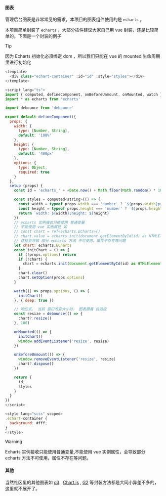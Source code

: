 #### 图表

管理后台图表是非常常见的需求，本项目的图表组件使用的是 ```echarts``` 。

本项目简单封装了 ```echarts``` ，大部分插件建议大家自己用 vue 封装，还是比较简单的。下面是一个封装的例子

> [!TIP]
> 因为 Echarts 初始化必须绑定 dom ，所以我们只能在 vue 的 mounted 生命周期里进行初始化

```javascript
<template>
  <div class="echart-container" :id="id" :style="styles"></div>
</template>

<script lang="ts">
import { computed, defineComponent, onBeforeUnmount, onMounted, watch } from 'vue'
import * as echarts from 'echarts'

import debounce from 'debounce'

export default defineComponent({
  props: {
    width: {
      type: [Number, String],
      default: '100%'
    },
    height: {
      type: [Number, String],
      default: '400px'
    },
    options: {
      type: Object,
      required: true
    }
  },
  setup (props) {
    const id = 'echarts_' + +Date.now() + Math.floor(Math.random() * 10000)

    const styles = computed<string>(() => {
      const width = typeof props.width === 'number' ? `${props.width}px` : props.width
      const height = typeof props.height === 'number' ? `${props.height}px` : props.height
      return `width: ${width};height: ${height}`
    })
    // echarts 实例接收只能使用 普通变量
    // 不能使用 vue 实例属性 如
    // const chart = ref<echarts.ECharts>()
    // chart.value = echarts.init(document.getElementById(id) as HTMLElement)
    // 这样会导致 部分 echarts 方法 不可使用，属性不存在等问题
    let chart: echarts.ECharts
    const initChart = () => {
      if (!props.options) return
      if (!chart) {
        chart = echarts.init(document.getElementById(id) as HTMLElement)
      }
      chart.clear()
      chart.setOption(props.options)
    }

    watch(() => props.options, () => {
      initChart()
    }, { deep: true })

    // 响应式， 当前 窗口改变大小时， 图表跟着 自适应
    const resize = debounce(() => {
      chart?.resize()
    }, 100)

    onMounted(() => {
      initChart()
      window.addEventListener('resize', resize)
    })

    onBeforeUnmount(() => {
      window.removeEventListener('resize', resize)
      chart?.dispose()
    })

    return {
      id,
      styles
    }
  }
})
</script>

<style lang="scss" scoped>
.echart-container {
  background: #fff;
}
</style>

```
> [!WARNING]
> Echarts 实例接收只能使用普通变量,不能使用 vue 实例属性，会导致部分 echarts 方法不可使用，属性不存在等问题。

#### 其他
当然社区里的其他图表如 [d3](https://d3js.org/) , [Chart.js](https://www.chartjs.org/) , [G2](https://antv.vision) 等封装方法都是大同小异差不多的，这里就不展开了。
